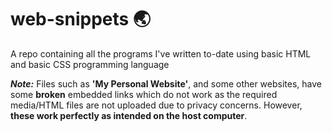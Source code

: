 # web-snippets 🌏

A repo containing all the programs I've written to-date using basic HTML and basic CSS programming language

**_Note:_** Files such as **'My Personal Website'**, and some other websites, have some **broken** embedded links which do not work as the required media/HTML files are not uploaded due to privacy concerns. However, **these work perfectly as intended on the host computer**.
